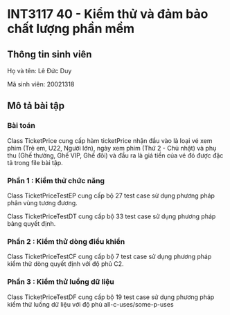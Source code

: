 # INT3117 40 - Kiểm thử và đảm bảo chất lượng phần mềm
## Thông tin sinh viên
Họ và tên: Lê Đức Duy

Mã sinh viên: 20021318

## Mô tả bài tập
### Bài toán
Class TicketPrice cung cấp hàm ticketPrice nhận đầu vào là loại vé xem phim (Trẻ em, U22, Người lớn), ngày xem phim (Thứ 2 - Chủ nhật) và phụ thu
(Ghế thường, Ghế VIP, Ghế đôi) và đầu ra là giá tiền của vé đó được đặc tả trong file bài tập.
### Phần 1 : Kiểm thử chức năng
Class TicketPriceTestEP cung cấp bộ 27 test case sử dụng phương pháp phân vùng tương đương.

Class TicketPriceTestDT cung cấp bộ 33 test case sử dụng phương pháp bảng quyết định.

### Phần 2 : Kiểm thử dòng điều khiển
Class TicketPriceTestCF cung cấp bộ 7 test case sử dụng phương pháp kiểm thử dòng quyết định với độ phủ C2.

### Phần 3 : Kiểm thử luồng dữ liệu
Class TicketPriceTestDF cung cấp bộ 19 test case sử dụng phương pháp kiểm thử luồng dữ liệu với độ phủ all-c-uses/some-p-uses
